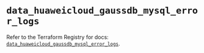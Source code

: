 # `data_huaweicloud_gaussdb_mysql_error_logs`

Refer to the Terraform Registry for docs: [`data_huaweicloud_gaussdb_mysql_error_logs`](https://registry.terraform.io/providers/huaweicloud/huaweicloud/1.71.1/docs/data-sources/gaussdb_mysql_error_logs).
